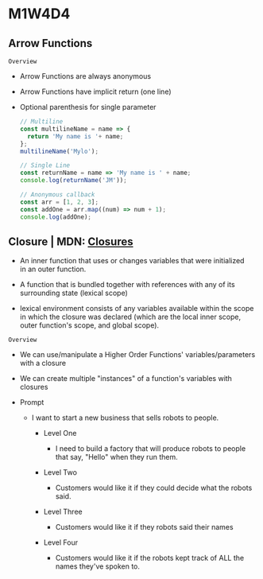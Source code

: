 # M1W4D4

## Arrow Functions

`Overview`

- Arrow Functions are always anonymous
- Arrow Functions have implicit return (one line)
- Optional parenthesis for single parameter

  ```js
  // Multiline
  const multilineName = name => {
    return 'My name is '+ name;
  };
  multilineName('Mylo');

  // Single Line
  const returnName = name => 'My name is ' + name;
  console.log(returnName('JM'));

  // Anonymous callback
  const arr = [1, 2, 3];
  const addOne = arr.map((num) => num + 1);
  console.log(addOne);
  ```

## Closure | MDN: [Closures]

- An inner function that uses or changes variables that were initialized\
in an outer function.

- A function that is bundled together with references with any of its surrounding state (lexical scope)
- lexical environment consists of any variables available within the scope in which the closure was declared (which are the local inner scope, outer function's scope, and global scope).

`Overview`

- We can use/manipulate a Higher Order Functions' variables/parameters with a closure
- We can create multiple "instances" of a function's variables with closures

- Prompt

  - I want to start a new business that sells robots to people.

    - Level One
      - I need to build a factory that will produce robots to people that say, "Hello" when they run them.

    - Level Two
      - Customers would like it if they could decide what the robots said.

    - Level Three
      - Customers would like it if they robots said their names

    - Level Four
      - Customers would like it if the robots kept track of ALL the names they've spoken to.

[Closures]: https://developer.mozilla.org/en-US/docs/Web/JavaScript/Closures

<!-- ```js
const factory = function (voiceChip) {
  console.log("Booting up factory...");
  console.log("Creating a new empty array...");
  let names = [];
  console.log("Returning a new robot that says " + voiceChip + "...");
  return function robot(name) {
    console.log("Booting up " + voiceChip + " robot...");
    console.log("Adding " + name + " to names...");
    names.push(name);
    console.log("Returning the correct phrase...");
    return voiceChip + " " + names.join(" and ");
  };
};

const hiBot = factory("Hello");
console.log("---Done---");
const byeBot = factory("Goodbye");
console.log("---Done---");

console.log("This is the return of hiBot: ", hiBot); // function
console.log("---Done---");
console.log("This is the return of byeBot: ", byeBot); // function
console.log("---Done---");

console.log(hiBot("Mylo"));
console.log("---Done---");
console.log(hiBot("JM"));
console.log("---Done---");

console.log(byeBot("JM"));
console.log("---Done---");
console.log(byeBot("Mylo"));
console.log("---Done---");
``` -->
